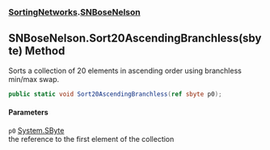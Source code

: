 ### [SortingNetworks](SortingNetworks.md 'SortingNetworks').[SNBoseNelson](SortingNetworks_SNBoseNelson.md 'SortingNetworks.SNBoseNelson')
## SNBoseNelson.Sort20AscendingBranchless(sbyte) Method
Sorts a collection of 20 elements in ascending order using branchless min/max swap.  
```csharp
public static void Sort20AscendingBranchless(ref sbyte p0);
```
#### Parameters
<a name='SortingNetworks_SNBoseNelson_Sort20AscendingBranchless(sbyte)_p0'></a>
`p0` [System.SByte](https://docs.microsoft.com/en-us/dotnet/api/System.SByte 'System.SByte')  
the reference to the first element of the collection
  
